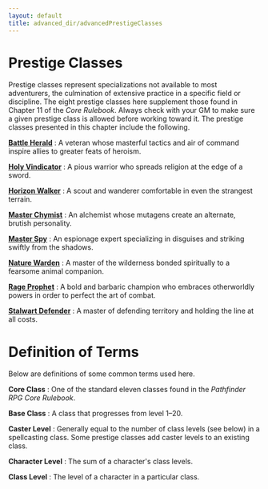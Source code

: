 ```yaml
---
layout: default
title: advanced_dir/advancedPrestigeClasses
---
```

# Prestige Classes 

Prestige classes represent specializations not available to most adventurers, the culmination of extensive practice in a specific field or discipline. The eight prestige classes here supplement those found in Chapter 11 of the _Core Rulebook_. Always check with your GM to make sure a given prestige class is allowed before working toward it. The prestige classes presented in this chapter include the following.

**[Battle Herald](prestigeClasses_dir/battleHerald)** : A veteran whose masterful tactics and air of command inspire allies to greater feats of heroism.

**[Holy Vindicator](prestigeClasses_dir/holyVindicator)** : A pious warrior who spreads religion at the edge of a sword.

**[Horizon Walker](prestigeClasses_dir/horizonWalker)** : A scout and wanderer comfortable in even the strangest terrain.

**[Master Chymist](prestigeClasses_dir/masterChymist)** : An alchemist whose mutagens create an alternate, brutish personality.

**[Master Spy](prestigeClasses_dir/masterSpy)** : An espionage expert specializing in disguises and striking swiftly from the shadows.

**[Nature Warden](prestigeClasses_dir/natureWarden)** : A master of the wilderness bonded spiritually to a fearsome animal companion.

**[Rage Prophet](prestigeClasses_dir/rageProphet)** : A bold and barbaric champion who embraces otherworldly powers in order to perfect the art of combat.

**[Stalwart Defender](prestigeClasses_dir/stalwartDefender)** : A master of defending territory and holding the line at all costs.

# Definition of Terms

Below are definitions of some common terms used here.

**Core Class** : One of the standard eleven classes found in the _Pathfinder RPG Core Rulebook_.

**Base Class** : A class that progresses from level 1–20.

**Caster Level** : Generally equal to the number of class levels (see below) in a spellcasting class. Some prestige classes add caster levels to an existing class.

**Character Level** : The sum of a character's class levels.

**Class Level** : The level of a character in a particular class.

